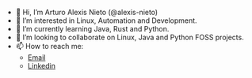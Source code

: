 - 👋 Hi, I’m Arturo Alexis Nieto (@alexis-nieto)
- 👀 I’m interested in Linux, Automation and Development.
- 🌱 I’m currently learning Java, Rust and Python.
- 💞️ I’m looking to collaborate on Linux, Java and Python FOSS projects.
- 📫 How to reach me:
  - [Email](mailto:github.arturo@nieto.onl)
  - [Linkedin](https://linkedin.com/in/arturonieto97/)

<!---
alexis-nieto/alexis-nieto is a ✨ special ✨ repository because its `README.md` (this file) appears on your GitHub profile.
You can click the Preview link to take a look at your changes.
--->
